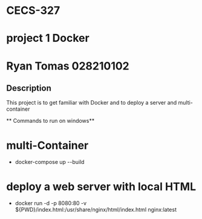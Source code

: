 # CECS-327
# project 1 Docker
# Ryan Tomas 028210102

## Description
This project is to get familiar with Docker and to deploy a server and multi-container 

** Commands to run on windows** 
# multi-Container
- docker-compose up --build
# deploy a web server with local HTML
- docker run -d -p 8080:80 -v ${PWD}/index.html:/usr/share/nginx/html/index.html nginx:latest